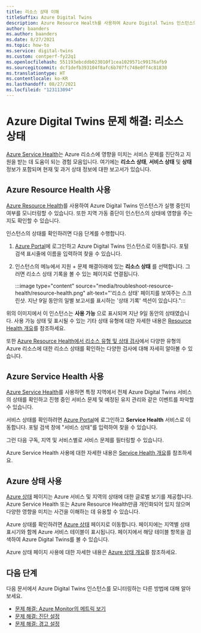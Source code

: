 ```yaml
---
title: 리소스 상태 이해
titleSuffix: Azure Digital Twins
description: Azure Resource Health를 사용하여 Azure Digital Twins 인스턴스의 상태를 확인하는 방법을 참조하세요.
author: baanders
ms.author: baanders
ms.date: 8/27/2021
ms.topic: how-to
ms.service: digital-twins
ms.custom: contperf-fy22q1
ms.openlocfilehash: 551193ebcddb023010f1cea1029571c99176afb9
ms.sourcegitcommit: dcf1defb393104f8afc6b707fc748e0ff4c81830
ms.translationtype: HT
ms.contentlocale: ko-KR
ms.lasthandoff: 08/27/2021
ms.locfileid: "123113094"
---
```

# <a name="troubleshooting-azure-digital-twins-resource-health"></a>Azure Digital Twins 문제 해결: 리소스 상태

[Azure Service Health](../service-health/index.yml)는 Azure 리소스에 영향을 미치는 서비스 문제를 진단하고 지원을 받는 데 도움이 되는 경험 모음입니다. 여기에는 **리소스 상태**, **서비스 상태** 및 **상태** 정보가 포함되며 현재 및 과거 상태 정보에 대한 보고서가 있습니다.

## <a name="use-azure-resource-health"></a>Azure Resource Health 사용

[Azure Resource Health](../service-health/resource-health-overview.md)를 사용하여 Azure Digital Twins 인스턴스가 실행 중인지 여부를 모니터링할 수 있습니다. 또한 지역 가동 중단이 인스턴스의 상태에 영향을 주는지도 확인할 수 있습니다.

인스턴스의 상태를 확인하려면 다음 단계를 수행합니다.

1. [Azure Portal](https://portal.azure.com)에 로그인하고 Azure Digital Twins 인스턴스로 이동합니다. 포털 검색 표시줄에 이름을 입력하여 찾을 수 있습니다. 

2. 인스턴스의 메뉴에서 지원 + 문제 해결아래에 있는 **리소스 상태** 를 선택합니다. 그러면 리소스 상태 기록을 볼 수 있는 페이지로 연결됩니다. 

    :::image type="content" source="media/troubleshoot-resource-health/resource-health.png" alt-text="'리소스 상태' 페이지를 보여주는 스크린샷. 지난 9일 동안의 일별 보고서를 표시하는 '상태 기록' 섹션이 있습니다.":::

위의 이미지에서 이 인스턴스는 **사용 가능** 으로 표시되며 지난 9일 동안의 상태였습니다. 사용 가능 상태 및 표시될 수 있는 기타 상태 유형에 대한 자세한 내용은 [Resource Health 개요](../service-health/resource-health-overview.md)를 참조하세요.

또한 [Azure Resource Health에서 리소스 유형 및 상태 검사](../service-health/resource-health-checks-resource-types.md)에서 다양한 유형의 Azure 리소스에 대한 리소스 상태를 확인하는 다양한 검사에 대해 자세히 알아볼 수 있습니다.

## <a name="use-azure-service-health"></a>Azure Service Health 사용

[Azure Service Health](../service-health/service-health-overview.md)를 사용하면 특정 지역에서 전체 Azure Digital Twins 서비스의 상태를 확인하고 진행 중인 서비스 문제 및 예정된 유지 관리와 같은 이벤트를 파악할 수 있습니다.

서비스 상태를 확인하려면 [Azure Portal](https://portal.azure.com)에 로그인하고 **Service Health** 서비스로 이동합니다. 포털 검색 창에 "서비스 상태"를 입력하여 찾을 수 있습니다. 

그런 다음 구독, 지역 및 서비스별로 서비스 문제를 필터링할 수 있습니다.

Azure Service Health 사용에 대한 자세한 내용은 [Service Health 개요](../service-health/service-health-overview.md)를 참조하세요.

## <a name="use-azure-status"></a>Azure 상태 사용

[Azure 상태](../service-health/azure-status-overview.md) 페이지는 Azure 서비스 및 지역의 상태에 대한 글로벌 보기를 제공합니다. Azure Service Health 또는 Azure Resource Health만큼 개인화되어 있지 않으며 다양한 영향을 미치는 사건을 이해하는 데 유용할 수 있습니다.

Azure 상태를 확인하려면 [Azure 상태](https://status.azure.com/status/) 페이지로 이동합니다. 페이지에는 지역별 상태 표시기와 함께 Azure 서비스 테이블이 표시됩니다. 페이지에서 해당 테이블 항목을 검색하여 Azure Digital Twins를 볼 수 있습니다.

Azure 상태 페이지 사용에 대한 자세한 내용은 [Azure 상태 개요](../service-health/azure-status-overview.md)를 참조하세요.

## <a name="next-steps"></a>다음 단계

다음 문서에서 Azure Digital Twins 인스턴스를 모니터링하는 다른 방법에 대해 알아보세요.
* [문제 해결: Azure Monitor의 메트릭 보기](troubleshoot-metrics.md)
* [문제 해결: 진단 설정](troubleshoot-diagnostics.md)
* [문제 해결: 경고 설정](troubleshoot-alerts.md)
